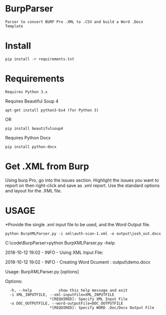 # BurpParser
    Parser to convert BURP Pro .XML to .CSV and build a Word .Docx Template

# Install

    pip install -r requirements.txt

# Requirements
    Requires Python 3.x

Requires Beautiful Soup 4

    apt-get install python3-bs4 (for Python 3)
 OR
 
    pip install beautifulsoup4

Requires Python Docx

    pip install python-docx
  
# Get .XML from Burp
  Using burp Pro, go into the issues section. Highlight the issues you want to report on then right-click and save as .xml report. Use the standard options and layout for the .XML file. 

# USAGE
*Provide the single .xml input file to be used, and the Word Output file.

    python BurpXMLParser.py -i xml\auth-scan-1.xml -o output\josh_out.docx


C:\code\BurpParser>python BurpXMLParser.py -help

 2018-10-12 19:02 -  INFO - Using XML Input File:
 
 2018-10-12 19:02 -  INFO - Creating Word Dcument : output\demo.docx
 
Usage: BurpXMLParser.py [options]


Options:

      -h, --help            show this help message and exit
      -i XML_INPUTFILE, --xml-inputFile=XML_INPUTFILE
                        *[REQUIRED]: Specify XML Input File
      -o DOC_OUTPUTFILE, --word-outputFile=DOC_OUTPUTFILE
                        *[REQUIRED]: Specify WORD .Doc/Docx Output File

